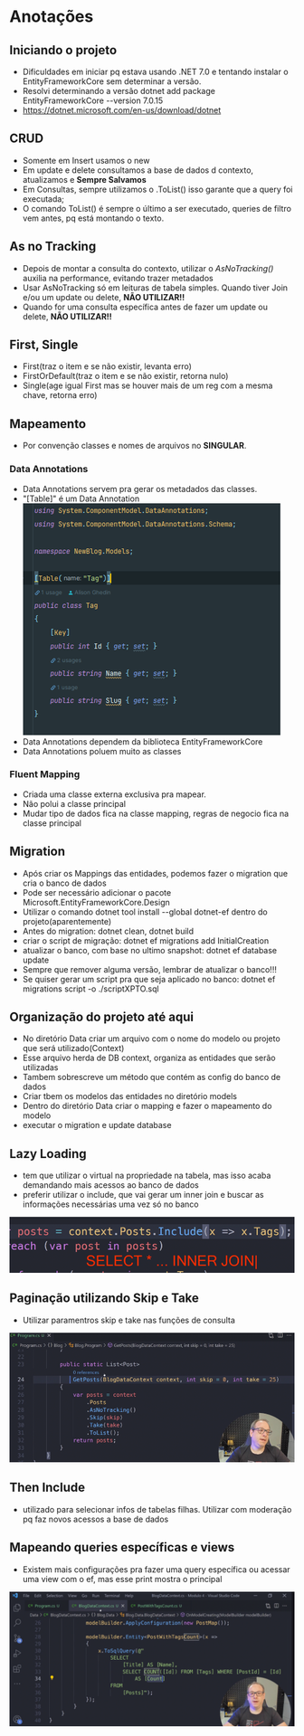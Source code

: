 # Anotações

## Iniciando o projeto

 - Dificuldades em iniciar pq estava usando .NET 7.0 e tentando instalar o EntityFrameworkCore sem determinar a versão.
 - Resolvi determinando a versão dotnet add package EntityFrameworkCore --version 7.0.15
 - https://dotnet.microsoft.com/en-us/download/dotnet

## CRUD
 - Somente em Insert usamos o new <Model>
 - Em update e delete consultamos a base de dados d contexto, atualizamos e **Sempre Salvamos**
 - Em Consultas, sempre utilizamos o .ToList() isso garante que a query foi executada;
 - O comando ToList() é sempre o último a ser executado, queries de filtro vem antes, pq está montando o texto.

## As no Tracking
 - Depois de montar a consulta do contexto, utilizar o *AsNoTracking()* auxilia na performance, evitando trazer metadados
 - Usar AsNoTracking só em leituras de tabela simples. Quando tiver Join e/ou um update ou delete, **NÃO UTILIZAR!!**
 - Quando for uma consulta específica antes de fazer um update ou delete, **NÃO UTILIZAR!!**

## First, Single
 - First(traz o item e se não existir, levanta erro)
 - FirstOrDefault(traz o item e se não existir, retorna nulo)
 - Single(age igual First mas se houver mais de um reg com a mesma chave, retorna erro)

## Mapeamento
 - Por convenção classes e nomes de arquivos no **SINGULAR**.
### Data Annotations
 - Data Annotations servem pra gerar os metadados das classes.
 - "[Table]" é um Data Annotation 
![data_annotation.png](pictures/data_annotation.png)
 - Data Annotations dependem da biblioteca EntityFrameworkCore
 - Data Annotations poluem muito as classes

### Fluent Mapping
- Criada uma classe externa exclusiva pra mapear. 
- Não polui a classe principal
- Mudar tipo de dados fica na classe mapping, regras de negocio fica na classe principal

## Migration
 - Após criar os Mappings das entidades, podemos fazer o migration que cria o banco de dados
 - Pode ser necessário adicionar o pacote Microsoft.EntityFrameworkCore.Design
 - Utilizar o comando dotnet tool install --global dotnet-ef dentro do projeto(aparentemente)
 - Antes do migration: dotnet clean, dotnet build
 - criar o script de migração: dotnet ef migrations add InitialCreation 
 - atualizar o banco, com base no ultimo snapshot: dotnet ef database update
 - Sempre que remover alguma versão, lembrar de atualizar o banco!!!
 - Se quiser gerar um script pra que seja aplicado no banco: dotnet ef migrations script -o ./scriptXPTO.sql

## Organização do projeto até aqui
- No diretório Data criar um arquivo com o nome do modelo ou projeto que será utilizado(Context)
- Esse arquivo herda de DB context, organiza as entidades que serão utilizadas
- Tambem sobrescreve um método que contém as config do banco de dados
- Criar tbem os modelos das entidades no diretório models
- Dentro do diretório Data criar o mapping e fazer o mapeamento do modelo
- executar o migration e update database

## Lazy Loading
- tem que utilizar o virtual na propriedade na tabela, mas isso acaba demandando mais acessos ao banco de dados
- preferir utilizar o include, que vai gerar um inner join e buscar as informações necessárias uma vez só no banco

![Lazy vs Include.png](./pictures/include_vs_lazyloading.png)
 
## Paginação utilizando Skip e Take
- Utilizar paramentros skip e take nas funções de consulta

![paginacao.png](./pictures/paginacao.png)

## Then Include
- utilizado para selecionar infos de tabelas filhas. Utilizar com moderação pq faz novos acessos a base de dados

## Mapeando queries específicas e views
- Existem mais configurações pra fazer uma query específica ou acessar uma view com o ef, mas esse print mostra o principal

![mapping_view.png](./pictures/mapping_view.png)